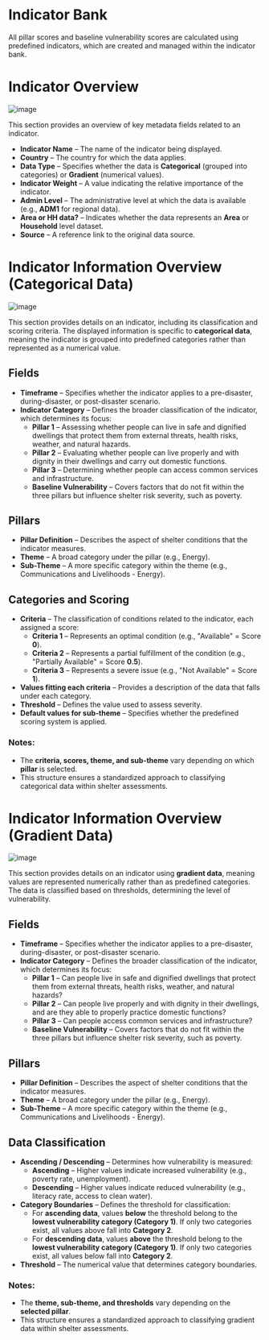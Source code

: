 # **Indicator Bank**

All pillar scores and baseline vulnerability scores are calculated using predefined indicators, which are created and managed within the indicator bank.

# Indicator Overview

![image](https://github.com/user-attachments/assets/01d9fdd6-74b5-4c8b-8c0b-4f91b83a497b)



This section provides an overview of key metadata fields related to an indicator.  

- **Indicator Name** – The name of the indicator being displayed.  
- **Country** – The country for which the data applies.  
- **Data Type** – Specifies whether the data is **Categorical** (grouped into categories) or **Gradient** (numerical values).  
- **Indicator Weight** – A value indicating the relative importance of the indicator.  
- **Admin Level** – The administrative level at which the data is available (e.g., **ADM1** for regional data).  
- **Area or HH data?** – Indicates whether the data represents an **Area** or **Household** level dataset.  
- **Source** – A reference link to the original data source.

# Indicator Information Overview (Categorical Data)

![image](https://github.com/user-attachments/assets/cbb1b770-9d7d-4270-a729-30aa696ab134)

This section provides details on an indicator, including its classification and scoring criteria. The displayed information is specific to **categorical data**, meaning the indicator is grouped into predefined categories rather than represented as a numerical value.

## Fields  

- **Timeframe** – Specifies whether the indicator applies to a pre-disaster, during-disaster, or post-disaster scenario.  
- **Indicator Category** – Defines the broader classification of the indicator, which determines its focus:  
  - **Pillar 1** – Assessing whether people can live in safe and dignified dwellings that protect them from external threats, health risks, weather, and natural hazards.  
  - **Pillar 2** – Evaluating whether people can live properly and with dignity in their dwellings and carry out domestic functions.  
  - **Pillar 3** – Determining whether people can access common services and infrastructure.  
  - **Baseline Vulnerability** – Covers factors that do not fit within the three pillars but influence shelter risk severity, such as poverty.  

## Pillars  

- **Pillar Definition** – Describes the aspect of shelter conditions that the indicator measures.  
- **Theme** – A broad category under the pillar (e.g., Energy).  
- **Sub-Theme** – A more specific category within the theme (e.g., Communications and Livelihoods - Energy).  

## Categories and Scoring  

- **Criteria** – The classification of conditions related to the indicator, each assigned a score:  
  - **Criteria 1** – Represents an optimal condition (e.g., "Available" = Score **0**).  
  - **Criteria 2** – Represents a partial fulfillment of the condition (e.g., "Partially Available" = Score **0.5**).  
  - **Criteria 3** – Represents a severe issue (e.g., "Not Available" = Score **1**).  
- **Values fitting each criteria** – Provides a description of the data that falls under each category.  
- **Threshold** – Defines the value used to assess severity.  
- **Default values for sub-theme** – Specifies whether the predefined scoring system is applied.  

### Notes:  
- The **criteria, scores, theme, and sub-theme** vary depending on which **pillar** is selected.  
- This structure ensures a standardized approach to classifying categorical data within shelter assessments.


# Indicator Information Overview (Gradient Data)

![image](https://github.com/user-attachments/assets/fe89c266-60bb-486f-bff3-d6acb9f2dd04)

This section provides details on an indicator using **gradient data**, meaning values are represented numerically rather than as predefined categories. The data is classified based on thresholds, determining the level of vulnerability.

## Fields  

- **Timeframe** – Specifies whether the indicator applies to a pre-disaster, during-disaster, or post-disaster scenario.  
- **Indicator Category** – Defines the broader classification of the indicator, which determines its focus:  
  - **Pillar 1** – Can people live in safe and dignified dwellings that protect them from external threats, health risks, weather, and natural hazards?  
  - **Pillar 2** – Can people live properly and with dignity in their dwellings, and are they able to properly practice domestic functions?  
  - **Pillar 3** – Can people access common services and infrastructure?  
  - **Baseline Vulnerability** – Covers factors that do not fit within the three pillars but influence shelter risk severity, such as poverty.  

## Pillars  

- **Pillar Definition** – Describes the aspect of shelter conditions that the indicator measures.  
- **Theme** – A broad category under the pillar (e.g., Energy).  
- **Sub-Theme** – A more specific category within the theme (e.g., Communications and Livelihoods - Energy).  

## Data Classification  

- **Ascending / Descending** – Determines how vulnerability is measured:  
  - **Ascending** – Higher values indicate increased vulnerability (e.g., poverty rate, unemployment).  
  - **Descending** – Higher values indicate reduced vulnerability (e.g., literacy rate, access to clean water).  
- **Category Boundaries** – Defines the threshold for classification:  
  - For **ascending data**, values **below** the threshold belong to the **lowest vulnerability category (Category 1)**. If only two categories exist, all values above fall into **Category 2**.  
  - For **descending data**, values **above** the threshold belong to the **lowest vulnerability category (Category 1)**. If only two categories exist, all values below fall into **Category 2**.  
- **Threshold** – The numerical value that determines category boundaries.  

### Notes:  
- The **theme, sub-theme, and thresholds** vary depending on the **selected pillar**.  
- This structure ensures a standardized approach to classifying gradient data within shelter assessments.  
